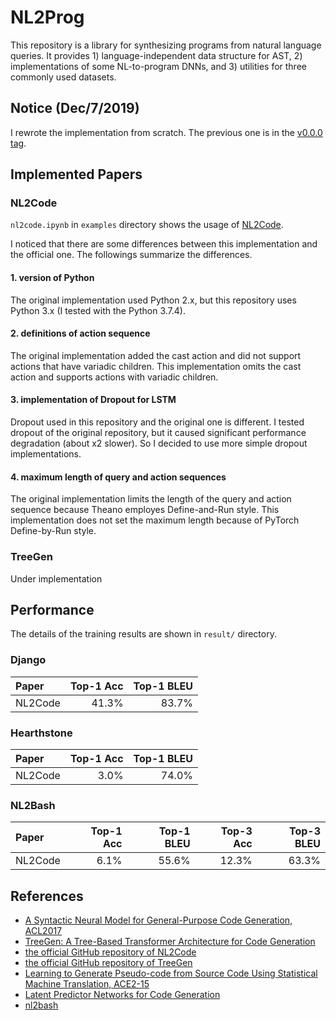 NL2Prog
===

This repository is a library for synthesizing programs from natural language queries.
It provides 1) language-independent data structure for AST, 2) implementations of some NL-to-program DNNs, and 3) utilities for three commonly used datasets.


Notice (Dec/7/2019)
---

I rewrote the implementation from scratch. The previous one is in the [v0.0.0 tag](https://github.com/HiroakiMikami/NL2Prog/tree/v0.0.0).


Implemented Papers
---

### NL2Code

`nl2code.ipynb` in `examples` directory shows the usage of [NL2Code](https://arxiv.org/abs/1704.01696).

I noticed that there are some differences between this implementation and the official one.
The followings summarize the differences.

#### 1. version of Python
The original implementation used Python 2.x, but this repository uses Python 3.x (I tested with the Python 3.7.4).

#### 2. definitions of action sequence
The original implementation added the cast action and did not support actions that have variadic children. This implementation omits the cast action and supports actions with variadic children.

#### 3. implementation of Dropout for LSTM
Dropout used in this repository and the original one is different. I tested dropout of the original repository, but it caused significant performance degradation (about x2 slower). So I decided to use more simple dropout implementations.

#### 4. maximum length of query and action sequences
The original implementation limits the length of the query and action sequence because Theano employes Define-and-Run style.
This implementation does not set the maximum length because of PyTorch Define-by-Run style.


### TreeGen

Under implementation


Performance
---

The details of the training results are shown in `result/` directory.

### Django

|Paper  |Top-1 Acc|Top-1 BLEU|
|:---   |---:     |---:      |
|NL2Code|41.3%    |83.7%     |

### Hearthstone

|Paper  |Top-1 Acc|Top-1 BLEU|
|:---   |---:     |---:      |
|NL2Code|3.0%     |74.0%     |

### NL2Bash

|Paper   |Top-1 Acc|Top-1 BLEU|Top-3 Acc|Top-3 BLEU|
|:---    |---:     |---:      |---:     |---:      |
|NL2Code |6.1%     |55.6%     |12.3%    |63.3%     |


References
---

* [A Syntactic Neural Model for General-Purpose Code Generation, ACL2017](https://arxiv.org/abs/1704.01696)
* [TreeGen: A Tree-Based Transformer Architecture for Code Generation](https://arxiv.org/abs/1911.09983)
* [the official GitHub repository of NL2Code](https://github.com/pcyin/NL2code/)
* [the official GitHub repository of TreeGen](https://github.com/zysszy/TreeGen)
* [Learning to Generate Pseudo-code from Source Code Using Statistical Machine Translation, ACE2-15](https://ieeexplore.ieee.org/document/7372045)
* [Latent Predictor Networks for Code Generation](https://arxiv.org/abs/1603.06744)
* [nl2bash](https://github.com/TellinaTool/nl2bash)
